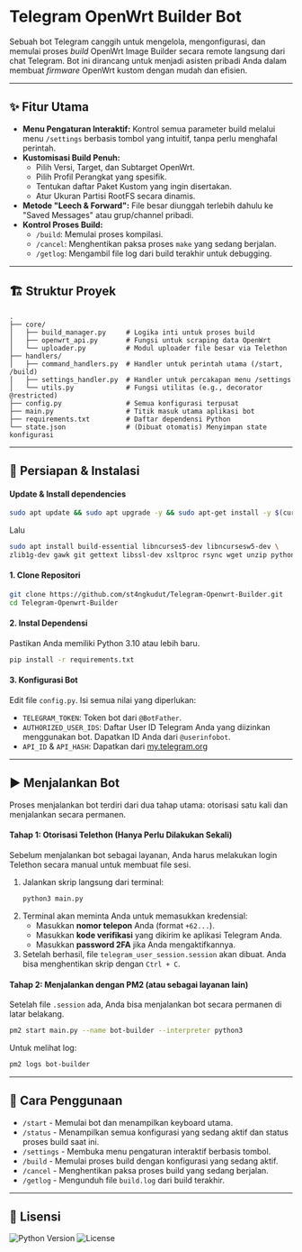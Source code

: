 # Telegram OpenWrt Builder Bot

Sebuah bot Telegram canggih untuk mengelola, mengonfigurasi, dan memulai proses *build* OpenWrt Image Builder secara remote langsung dari chat Telegram. Bot ini dirancang untuk menjadi asisten pribadi Anda dalam membuat *firmware* OpenWrt kustom dengan mudah dan efisien.

---

## ✨ Fitur Utama

- **Menu Pengaturan Interaktif:** Kontrol semua parameter build melalui menu `/settings` berbasis tombol yang intuitif, tanpa perlu menghafal perintah.
- **Kustomisasi Build Penuh:**
    - Pilih Versi, Target, dan Subtarget OpenWrt.
    - Pilih Profil Perangkat yang spesifik.
    - Tentukan daftar Paket Kustom yang ingin disertakan.
    - Atur Ukuran Partisi RootFS secara dinamis.
- **Metode "Leech & Forward":** File besar diunggah terlebih dahulu ke "Saved Messages" atau grup/channel pribadi.
- **Kontrol Proses Build:**
    - `/build`: Memulai proses kompilasi.
    - `/cancel`: Menghentikan paksa proses `make` yang sedang berjalan.
    - `/getlog`: Mengambil file log dari build terakhir untuk debugging.

---

## 🏗️ Struktur Proyek

```
.
├── core/
│   ├── build_manager.py     # Logika inti untuk proses build
│   ├── openwrt_api.py       # Fungsi untuk scraping data OpenWrt
│   └── uploader.py          # Modul uploader file besar via Telethon
├── handlers/
│   ├── command_handlers.py  # Handler untuk perintah utama (/start, /build)
│   ├── settings_handler.py  # Handler untuk percakapan menu /settings
│   └── utils.py             # Fungsi utilitas (e.g., decorator @restricted)
├── config.py                # Semua konfigurasi terpusat
├── main.py                  # Titik masuk utama aplikasi bot
├── requirements.txt         # Daftar dependensi Python
└── state.json               # (Dibuat otomatis) Menyimpan state konfigurasi
```

---

## 🚀 Persiapan & Instalasi

#### Update & Install dependencies
```bash
sudo apt update && sudo apt upgrade -y && sudo apt-get install -y $(curl -fsSL https://raw.githubusercontent.com/ophub/amlogic-s9xxx-armbian/main/compile-kernel/tools/script/ubuntu2004-openwrt-depends)
```
Lalu

```bash
sudo apt install build-essential libncurses5-dev libncursesw5-dev \
zlib1g-dev gawk git gettext libssl-dev xsltproc rsync wget unzip python3
```

#### 1. Clone Repositori
```bash
git clone https://github.com/st4ngkudut/Telegram-Openwrt-Builder.git
cd Telegram-Openwrt-Builder
```

#### 2. Instal Dependensi
Pastikan Anda memiliki Python 3.10 atau lebih baru.
```bash
pip install -r requirements.txt
```

#### 3. Konfigurasi Bot
Edit file `config.py`. Isi semua nilai yang diperlukan:

- `TELEGRAM_TOKEN`: Token bot dari `@BotFather`.
- `AUTHORIZED_USER_IDS`: Daftar User ID Telegram Anda yang diizinkan menggunakan bot. Dapatkan ID Anda dari `@userinfobot`.
- `API_ID` & `API_HASH`: Dapatkan dari [my.telegram.org](https://my.telegram.org)

---

## ▶️ Menjalankan Bot

Proses menjalankan bot terdiri dari dua tahap utama: otorisasi satu kali dan menjalankan secara permanen.

#### Tahap 1: Otorisasi Telethon (Hanya Perlu Dilakukan Sekali)

Sebelum menjalankan bot sebagai layanan, Anda harus melakukan login Telethon secara manual untuk membuat file sesi.

1.  Jalankan skrip langsung dari terminal:
    ```bash
    python3 main.py
    ```
2.  Terminal akan meminta Anda untuk memasukkan kredensial:
    - Masukkan **nomor telepon** Anda (format `+62...`).
    - Masukkan **kode verifikasi** yang dikirim ke aplikasi Telegram Anda.
    - Masukkan **password 2FA** jika Anda mengaktifkannya.
3.  Setelah berhasil, file `telegram_user_session.session` akan dibuat. Anda bisa menghentikan skrip dengan `Ctrl + C`.

#### Tahap 2: Menjalankan dengan PM2 (atau sebagai layanan lain)

Setelah file `.session` ada, Anda bisa menjalankan bot secara permanen di latar belakang.

```bash
pm2 start main.py --name bot-builder --interpreter python3
```

Untuk melihat log:
```bash
pm2 logs bot-builder
```

---

## 📖 Cara Penggunaan

- `/start` - Memulai bot dan menampilkan keyboard utama.
- `/status` - Menampilkan semua konfigurasi yang sedang aktif dan status proses build saat ini.
- `/settings` - Membuka menu pengaturan interaktif berbasis tombol.
- `/build` - Memulai proses build dengan konfigurasi yang sedang aktif.
- `/cancel` - Menghentikan paksa proses build yang sedang berjalan.
- `/getlog` - Mengunduh file `build.log` dari build terakhir.

---

## 📜 Lisensi

![Python Version](https://img.shields.io/badge/Python-3.10%2B-blue)
![License](https://img.shields.io/badge/License-MIT-green)

